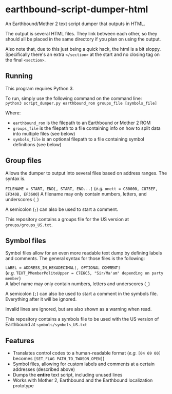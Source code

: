 # earthbound-script-dumper-html
An Earthbound/Mother 2 text script dumper that outputs in HTML.

The output is several HTML files. They link between each other, so they should all be placed in the same directory if you plan on using the output.

Also note that, due to this just being a quick hack, the html is a bit sloppy. Specifically there's an extra `</section>` at the start and no closing tag on the final `<section>`.

## Running
This program requires Python 3.

To run, simply use the following command on the command line:  
`python3 script_dumper.py earthbound_rom groups_file [symbols_file]`

Where:
- `earthbound_rom` is the filepath to an Earthbound or Mother 2 ROM
- `groups_file` is the filepath to a file containing info on how to split data into multiple files (see below)
- `symbols_file` is an optional filepath to a file containing symbol definitions (see below)

## Group files
Allows the dumper to output into several files based on address ranges. The syntax is.

`FILENAME = START, END[, START, END...]`
(*e.g.* `onett = C80000, C875EF, EF340B, EF3600`)
A filename may only contain numbers, letters, and underscores (`_`)

A semicolon (`;`) can also be used to start a comment. 

This repository contains a groups file for the US version at `groups/groups_US.txt`.

## Symbol files
Symbol files allow for an even more readable text dump by defining labels and comments. The general syntax for those files is the following:

`LABEL = ADDRESS_IN_HEXADECIMAL[, OPTIONAL COMMENT]`  
(*e.g.* `TEXT_PMemberPoliteUpper = C7E6C5, "Sir/Ma'am" depending on party member`)  
A label name may only contain numbers, letters and underscores (`_`)

A semicolon (`;`) can also be used to start a comment in the symbols file. Everything after it will be ignored.

Invalid lines are ignored, but are also shown as a warning when read.


This repository contains a symbols file to be used with the US version of Earthbound at `symbols/symbols_US.txt`

## Features
- Translates control codes to a human-readable format (*e.g.* `[04 69 00]` becomes `[SET_FLAG PATH_TO_TWOSON_OPEN]`)
- Symbol files, allowing for custom labels and comments at a certain addresses (described above)
- Dumps the **entire** text script, including unused lines
- Works with Mother 2, Earthbound and the Earthbound localization prototype
